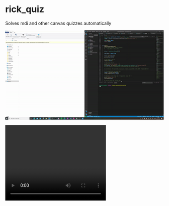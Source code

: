 # rick_quiz
Solves mdi and other canvas quizzes automatically


![Hejhallå](preview_rickquiz_gif.gif)


<video width="320" height="240" controls>
  <source src="UI Figure 2020-12-08 23-41-31.mp4" type="video/mp4">
</video>
